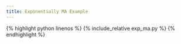 ```yaml
---
title: Exponentially MA Example
---
```


{% highlight python linenos %}
{% include_relative exp_ma.py %}
{% endhighlight %}
